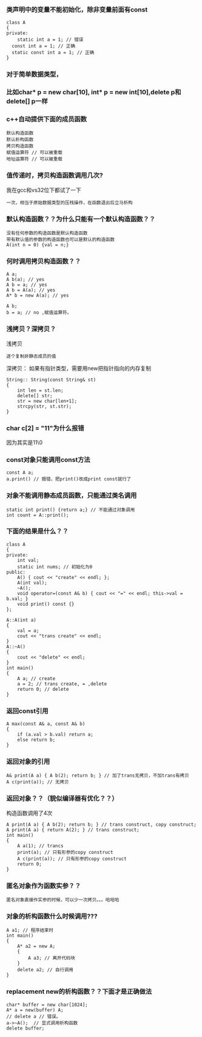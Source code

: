 ### 类声明中的变量不能初始化，除非变量前面有const
```
class A
{
private:
	static int a = 1; // 错误
  const int a = 1; // 正确
  static const int a = 1; // 正确
}
```

### 对于简单数据类型，
### 比如char* p = new char[10], int* p = new int[10],delete p和delete[] p一样

### c++自动提供下面的成员函数
```
默认构造函数
默认析构函数
拷贝构造函数
赋值运算符 // 可以被重载
地址运算符 // 可以被重载
```

### 值传递时，拷贝构造函数调用几次?
我在gcc和vs32位下都试了一下
```
一次，相当于原始数据类型的压栈操作，在函数退出后立马析构
```

### 默认构造函数？？为什么只能有一个默认构造函数？？
```
没有任何参数的构造函数是默认构造函数
带有默认值的参数的构造函数也可以是默认的构造函数
A(int n = 0) {val = n;}
```

### 何时调用拷贝构造函数？？
```
A a;
A b(a); // yes
A b = a; // yes
A b = A(a); // yes
A* b = new A(a); // yes

A b;
b = a; // no ,赋值运算符。
```

### 浅拷贝？深拷贝？
浅拷贝
```
逐个复制非静态成员的值
```

深拷贝：
如果有指针类型，需要用new把指针指向的内存复制
```
String:: String(const String& st)
{
    int len = st.len;
    delete[] str;
    str = new char[len+1];
    strcpy(str, st.str);
}
```

### char c[2] = "11"为什么报错
因为其实是11\0

### const对象只能调用const方法
```
const A a;
a.print() // 报错，把print()改成print const就行了
```

### 对象不能调用静态成员函数，只能通过类名调用
```
static int print() {return a;} // 不能通过对象调用
int count = A::print();
```

### 下面的结果是什么？？
```
class A
{
private:
	int val;
	static int nums; // 初始化为0
public:
	A() { cout << "create" << endl; };
	A(int val);
	~A();
	void operator=(const A& b) { cout << "=" << endl; this->val = b.val; }
	void print() const {}
};

A::A(int a)
{
	val = a;
	cout << "trans create" << endl;
}
A::~A()
{
	cout << "delete" << endl;
}
int main()
{
	A a; // create
	a = 2; // trans create, = ,delete
	return 0; // delete
}
```

### 返回const引用
```
A max(const A& a, const A& b)
{
    if (a.val > b.val) return a;
    else return b;
}
```

### 返回对象的引用
```
A& print(A a) { A b(2); return b; } // 加了trans无拷贝，不加trans有拷贝
A c(print(a)); // 无拷贝
```

### 返回对象？？（貌似编译器有优化？？）
构造函数调用了4次
```
A print(A a) { A b(2); return b; } // trans construct, copy construct;
A print(A a) { return A(2); } // trans construct;
int main()
{
	A a(1); // trancs
	print(a); // 只有形参的copy construct
	A c(print(a)); // 只有形参的copy construct 
	return 0;
}
```



### 匿名对象作为函数实参？？
```
匿名对象直接作实参的时候，可以少一次拷贝。。。哈哈哈
```

### 对象的析构函数什么时候调用???
```
A a1; // 程序结束时
int main()
{
    A* a2 = new A;
    {
        A a3; // 离开代码块
    }
    delete a2; // 自行调用
}
```

### replacement new的析构函数？？下面才是正确做法
```
char* buffer = new char[1024];
A* a = new(buffer) A;
// delete a // 错误。
a->~A();  // 显式调用析构函数
delete buffer;
```
